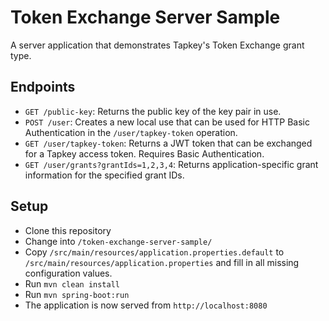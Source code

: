 # Token Exchange Server Sample

A server application that demonstrates Tapkey's Token Exchange grant type.

## Endpoints

* `GET /public-key`: Returns the public key of the key pair in use.
* `POST /user`: Creates a new local use that can be used for HTTP Basic
  Authentication in the `/user/tapkey-token` operation.
* `GET /user/tapkey-token`: Returns a JWT token that can be exchanged for a
  Tapkey access token. Requires Basic Authentication.
* `GET /user/grants?grantIds=1,2,3,4`: Returns application-specific grant
  information for the specified grant IDs.
  
## Setup
* Clone this repository
* Change into `/token-exchange-server-sample/`
* Copy `/src/main/resources/application.properties.default` to
  `/src/main/resources/application.properties` and fill in all missing
  configuration values.
* Run `mvn clean install`
* Run `mvn spring-boot:run`
* The application is now served from `http://localhost:8080`
